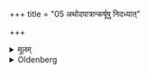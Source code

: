 +++
title = "05 अथोदपात्रान्कर्षूषु निदध्यात्"

+++

<details><summary>मूलम्</summary>

अथोदपात्रान्कर्षूषु निदध्यात् ५
</details>

<details><summary>Oldenberg</summary>

5. He then should place pātra vessels of water near the pits.
</details>
